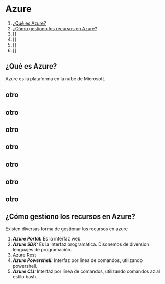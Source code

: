 # Azure  

1. [¿Qué es Azure?](#faq1)
2. [¿Cómo gestiono los recursos en Azure?](#faq2)
3. []
4. []
5. []
6. []




## ¿Qué es Azure?

Azure es la plataforma en la nube de Microsoft.


## otro




## otro




## otro




## otro




## otro




## otro




## otro



## <a name="#faq2">¿Cómo gestiono los recursos en Azure?</a>

Existen diversas forma de gestionar los recursos en azure
1. ***Azure Portal:*** Es la interfaz web.
2. ***Azure SDK:*** Es la interfaz programática. Disonemos de diversion lenguajes de programación.
3. Azure Rest
4. ***Azure Powershell:*** Interfaz por línea de comandos, utilizando powershell.
5. ***Azure CLI:*** Interfaz por línea de comandos, utilizando comandos az al estilo bash.
